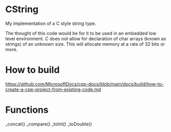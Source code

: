 # CString
My implementation of a C style string type.

The thought of this code would be for it to be used in an embedded low level environment. C does not allow for declaration of char arrays (known as strings) of an unknown size. This will allocate memory at a rate of 32 bits or more.

# How to build
https://github.com/MicrosoftDocs/cpp-docs/blob/main/docs/build/how-to-create-a-cpp-project-from-existing-code.md

# Functions
_concat()
_compare()
_toInt()
_toDouble()
